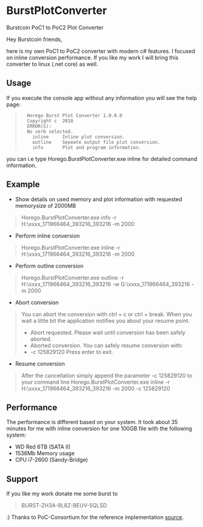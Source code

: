 # BurstPlotConverter
Burstcoin PoC1 to PoC2 Plot Converter

Hey Burstcoin friends,

here is my own PoC1 to PoC2 converter with modern c# features.
I focused on inline conversion performance.
If you like my work I will bring this converter to linux (.net core) as well.

## Usage
If you execute the console app without any information you will see the help page:
>       Horego Burst Plot Converter 1.0.0.0
>       Copyright c  2018
>       ERROR(S):
>       No verb selected.
>         inline     Inline plot conversion.
>         outline    Sepeate output file plot conversion.
>         info       Plot and program information.
you can i.e  type Horego.BurstPlotConverter.exe inline for detailed command information.

## Example
* Show details on used memory and plot information with requested memorysize of 2000MB
> Horego.BurstPlotConverter.exe info -r H:\xxxx_171966464_393216_393216 -m 2000
* Perform inline conversion
> Horego.BurstPlotConverter.exe inline -r H:\xxxx_171966464_393216_393216 -m 2000
* Perform outline conversion
> Horego.BurstPlotConverter.exe outline -r H:\xxxx_171966464_393216_393216 -w G:\xxxx_171966464_393216 -m 2000
* Abort conversion
> You can abort the conversion with ctrl + c or ctrl + break. When you wait a little bit the application notifies you about your resume point.
> * Abort requested. Please wait until conversion has been safely aborted.
> * Aborted conversion. You can safely resume conversion with:
> * -c 125829120
> Press enter to exit.
* Resume conversion
> After the cancellation simply append the parameter -c 125829120 to your command line
> Horego.BurstPlotConverter.exe inline -r H:\xxxx_171966464_393216_393216 -m 2000 -c 125829120
## Performance
The performance is different based on your system. It took about 35 minutes for me with inline conversion for one 100GB file with the following system:
* WD Red 6TB (SATA II)
* 1536Mb Memory usage
* CPU i7-2600 (Sandy-Bridge)

## Support
If you like my work donate me some burst to
> BURST-ZH3A-9L8Z-BEUV-5QLSD

:) Thanks to PoC-Consortium for the reference implementation [source](https://github.com/PoC-Consortium/Utilities/tree/master/poc3proto.pl "Source").
